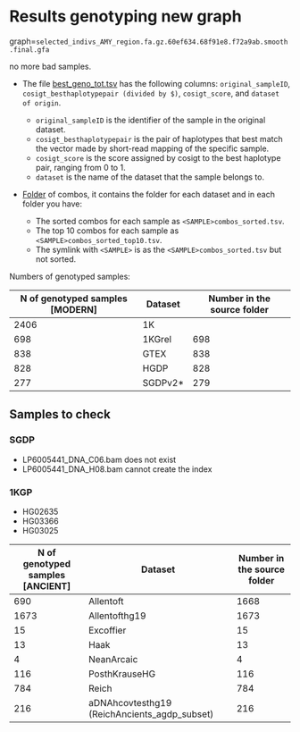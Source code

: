 # Results genotyping new graph

graph=`selected_indivs_AMY_region.fa.gz.60ef634.68f91e8.f72a9ab.smooth.final.gfa`

no more bad samples.

- The file [best_geno_tot.tsv](./best_geno/best_geno_tot.tsv) has the following columns: `original_sampleID`, `cosigt_besthaplotypepair (divided by $)`, `cosigt_score`, and `dataset of origin`.

    - `original_sampleID` is the identifier of the sample in the original dataset.
    - `cosigt_besthaplotypepair` is the pair of haplotypes that best match the vector made by short-read mapping of the specific sample.
    - `cosigt_score` is the score assigned by cosigt to the best haplotype pair, ranging from 0 to 1.
    - `dataset` is the name of the dataset that the sample belongs to.


- [Folder](./combos) of combos, it contains the folder for each dataset and in each folder you have:

    - The sorted combos for each sample as `<SAMPLE>combos_sorted.tsv`.
    - The top 10 combos for each sample as `<SAMPLE>combos_sorted_top10.tsv`.
    - The symlink with `<SAMPLE>` is as the `<SAMPLE>combos_sorted.tsv` but not sorted.


Numbers of genotyped samples:

| N of genotyped samples [MODERN] | Dataset            | Number in the source folder  |
|----------|----------------------|---| 
| 2406     | 1K                 |  |
| 698     | 1KGrel       |  698  |
| 838     | GTEX       |  838  |
| 828     | HGDP       |  828 |
| 277     | SGDPv2*       | 279 |


## Samples to check

### SGDP
* LP6005441_DNA_C06.bam does not exist
* LP6005441_DNA_H08.bam cannot create the index  

### 1KGP
* HG02635
* HG03366
* HG03025


| N of genotyped samples [ANCIENT] | Dataset            | Number in the source folder  |
|----------|----------------------|---| 
| 690     | Allentoft                 | 1668 |
| 1673 | Allentofthg19       | 1673   |
| 15     | Excoffier       |  15  |
| 13     | Haak       |  13 |
| 4     | NeanArcaic       | 4 |
| 116     | PosthKrauseHG       | 116 |
| 784     | Reich       | 784 |
| 216     | aDNAhcovtesthg19 (ReichAncients_agdp_subset) | 216 |


